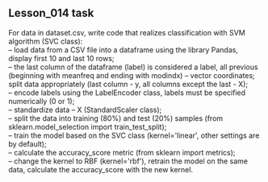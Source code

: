 ## Lesson_014 task
For data in dataset.csv, write code that realizes
classification with SVM algorithm (SVC class):\
– load data from a CSV file into a dataframe using the library Pandas, display first 10 and last 10 rows;\
– the last column of the dataframe (label) is considered a label, all previous (beginning with meanfreq and ending with modindx) – vector coordinates; split data appropriately (last column - y, all columns except the last - X);\
– encode labels using the LabelEncoder class, labels must be specified numerically (0 or 1);\
– standardize data – X (StandardScaler class);\
– split the data into training (80%) and test (20%) samples (from sklearn.model_selection import train_test_split);\
– train the model based on the SVC class (kernel='linear', other settings are by default);\
– calculate the accuracy_score metric (from sklearn import metrics);\
– change the kernel to RBF (kernel='rbf'), retrain the model on the same data, calculate the accuracy_score with the new kernel.